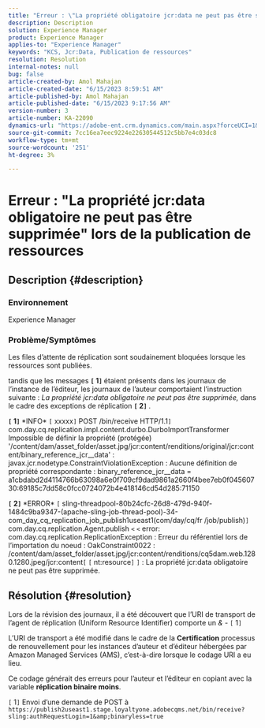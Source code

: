 ```yaml
---
title: "Erreur : \"La propriété obligatoire jcr:data ne peut pas être supprimée\" lors de la publication des ressources"
description: Description
solution: Experience Manager
product: Experience Manager
applies-to: "Experience Manager"
keywords: "KCS, Jcr:Data, Publication de ressources"
resolution: Resolution
internal-notes: null
bug: false
article-created-by: Amol Mahajan
article-created-date: "6/15/2023 8:59:51 AM"
article-published-by: Amol Mahajan
article-published-date: "6/15/2023 9:17:56 AM"
version-number: 3
article-number: KA-22090
dynamics-url: "https://adobe-ent.crm.dynamics.com/main.aspx?forceUCI=1&pagetype=entityrecord&etn=knowledgearticle&id=46c889f6-5a0b-ee11-8f6e-6045bd0065f9"
source-git-commit: 7cc16ea7eec9224e22630544512c5bb7e4c03dc8
workflow-type: tm+mt
source-wordcount: '251'
ht-degree: 3%

---
```


# Erreur : &quot;La propriété jcr:data obligatoire ne peut pas être supprimée&quot; lors de la publication de ressources

## Description {#description}


### <b>Environnement</b>

Experience Manager



### <b>Problème/Symptômes</b>

Les files d’attente de réplication sont soudainement bloquées lorsque les ressources sont publiées.

tandis que les messages <b>`[` 1`]` </b> étaient présents dans les journaux de l’instance de l’éditeur, les journaux de l’auteur comportaient l’instruction suivante : *La propriété jcr:data obligatoire ne peut pas être supprimée,* dans le cadre des exceptions de réplication <b>`[` 2`]` </b>.


<b>`[` 1`]` </b> \*INFO\* `[` xxxxx`]`  POST /bin/receive HTTP/1.1`]`  com.day.cq.replication.impl.content.durbo.DurboImportTransformer Impossible de définir la propriété (protégée) &#39;/content/dam/asset_folder/asset.jpg/jcr:content/renditions/original/jcr:content/binary_reference_jcr__data&#39; : javax.jcr.nodetype.ConstraintViolationException : Aucune définition de propriété correspondante : binary_reference_jcr__data = a1cbdabd2d4114766b63098a6e0f709cf9dad9861a2660f4bee7eb0f04560730:69185c7dd58c0fcc0724072b4e418146cd54d285:71150<br>

<b>`[` 2`]` </b> \*ERROR\* `[` sling-threadpool-80b24cfc-26d8-479d-940f-1484c9ba9347-(apache-sling-job-thread-pool)-34-com_day_cq_replication_job_publish1useast1(com/day/cq/fr /job/publish)`]`  com.day.cq.replication.Agent.publish `<` `<`  error: com.day.cq.replication.ReplicationException : Erreur du référentiel lors de l’importation du noeud : OakConstraint0022 : /content/dam/asset_folder/asset.jpg/jcr:content/renditions/cq5dam.web.1280.1280.jpeg/jcr:content`[` `[` nt:resource`]` `]` : La propriété jcr:data obligatoire ne peut pas être supprimée.<br>

## Résolution {#resolution}


Lors de la révision des journaux, il a été découvert que l’URI de transport de l’agent de réplication (Uniform Resource Identifier) comporte un *&amp;* - `[` 1`]`

L’URI de transport a été modifié dans le cadre de la <b>Certification</b> processus de renouvellement pour les instances d’auteur et d’éditeur hébergées par Amazon Managed Services (AMS), c’est-à-dire lorsque le codage URI a eu lieu.

Ce codage générait des erreurs pour l’auteur et l’éditeur en copiant avec la variable <b>réplication binaire moins</b>.



`[` 1`]`  Envoi d’une demande de POST à `https://publish2useast1.stage.loyaltyone.adobecqms.net/bin/receive?sling:authRequestLogin=1&amp;binaryless=true`
